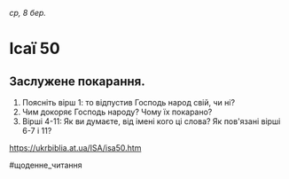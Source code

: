 
_ср, 8 бер._

# Ісаї 50

## Заслужене покарання.
1. Поясніть вірш 1: то відпустив Господь народ свій, чи ні?
2. Чим докоряє Господь народу? Чому їх покарано?
3. Вірші 4-11: Як ви думаєте, від імені кого ці слова? Як пов'язані вірші 6-7 і 11?

https://ukrbiblia.at.ua/ISA/isa50.htm 

#щоденне_читання
